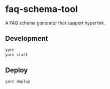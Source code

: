 # faq-schema-tool

A FAQ schema generator that support hyperlink.

## Development

```sh
yarn
yarn start
```

## Deploy

```sh
yarn deploy
```
